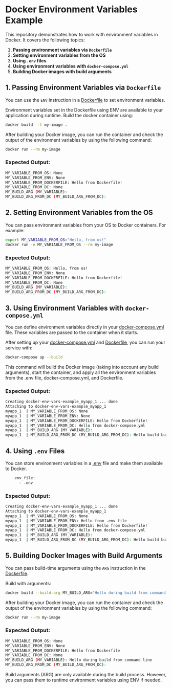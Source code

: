 
# Docker Environment Variables Example

This repository demonstrates how to work with environment variables in Docker. It covers the following topics:

1. **Passing environment variables via `Dockerfile`**
2. **Setting environment variables from the OS**
3. **Using `.env` files**
4. **Using environment variables with `docker-compose.yml`**
5. **Building Docker images with build arguments**

## 1. Passing Environment Variables via `Dockerfile`

You can use the `ENV` instruction in a [Dockerfile](Dockerfile) to set environment variables.

Environment variables set in the Dockerfile using ENV are available to your application during runtime. Build the docker container using:

```bash
docker build  -t my-image .
```
After building your Docker image, you can run the container and check the output of the environment variables by using the following command:

```bash
docker run --rm my-image
```

### Expected Output:
```bash
MY_VARIABLE_FROM_OS: None
MY_VARIABLE_FROM_ENV: None
MY_VARIABLE_FROM_DOCKERFILE: Hello from Dockerfile!
MY_VARIABLE_FROM_DC: None
MY_BUILD_ARG (MY_VARIABLE): 
MY_BUILD_ARG_FROM_DC (MY_BUILD_ARG_FROM_DC):
```

## 2. Setting Environment Variables from the OS

You can pass environment variables from your OS to Docker containers. For example:

```bash
export MY_VARIABLE_FROM_OS="Hello, from os!"
docker run -e MY_VARIABLE_FROM_OS --rm my-image
```
### Expected Output:
```bash
MY_VARIABLE_FROM_OS: Hello, from os!
MY_VARIABLE_FROM_ENV: None
MY_VARIABLE_FROM_DOCKERFILE: Hello from Dockerfile!
MY_VARIABLE_FROM_DC: None
MY_BUILD_ARG (MY_VARIABLE): 
MY_BUILD_ARG_FROM_DC (MY_BUILD_ARG_FROM_DC): 
```


## 3. Using Environment Variables with `docker-compose.yml`

You can define environment variables directly in your [docker-compose.yml](docker-compose.yml) file.
These variables are passed to the container when it starts. 

After setting up your [docker-compose.yml](docker-compose.yml) and [Dockerfile](Dockerfile), you can run your service with:

```bash
docker-compose up --build
```

This command will build the Docker image (taking into account any build arguments), start the container, and apply all the environment variables from the .env file, docker-compose.yml, and Dockerfile.

### Expected Output:

```bash
Creating docker-env-vars-example_myapp_1 ... done
Attaching to docker-env-vars-example_myapp_1
myapp_1  | MY_VARIABLE_FROM_OS: None
myapp_1  | MY_VARIABLE_FROM_ENV: None
myapp_1  | MY_VARIABLE_FROM_DOCKERFILE: Hello from Dockerfile!
myapp_1  | MY_VARIABLE_FROM_DC: Hello from docker-compose.yml
myapp_1  | MY_BUILD_ARG (MY_VARIABLE): 
myapp_1  | MY_BUILD_ARG_FROM_DC (MY_BUILD_ARG_FROM_DC): Hello build build ARG from docker-compose.yml

```
## 4. Using `.env` Files

You can store environment variables in a [.env](.env) file and make them available to Docker.

```bash
    env_file:
      - .env
```

### Expected Output:

```bash
Creating docker-env-vars-example_myapp_1 ... done
Attaching to docker-env-vars-example_myapp_1
myapp_1  | MY_VARIABLE_FROM_OS: None
myapp_1  | MY_VARIABLE_FROM_ENV: Hello from .env file
myapp_1  | MY_VARIABLE_FROM_DOCKERFILE: Hello from Dockerfile!
myapp_1  | MY_VARIABLE_FROM_DC: Hello from docker-compose.yml
myapp_1  | MY_BUILD_ARG (MY_VARIABLE): 
myapp_1  | MY_BUILD_ARG_FROM_DC (MY_BUILD_ARG_FROM_DC): Hello build build ARG from docker-compose.yml

```

## 5. Building Docker Images with Build Arguments

You can pass build-time arguments using the `ARG` instruction in the [Dockerfile](Dockerfile).

Build with arguments:

```bash
docker build --build-arg MY_BUILD_ARG="Hello during build from command line" -t my-image .
```

After building your Docker image, you can run the container and check the output of the environment variables by using the following command:

```bash
docker run --rm my-image
```

### Expected Output:
```bash
MY_VARIABLE_FROM_OS: None
MY_VARIABLE_FROM_ENV: None
MY_VARIABLE_FROM_DOCKERFILE: Hello from Dockerfile
MY_VARIABLE_FROM_DC: None
MY_BUILD_ARG (MY_VARIABLE): Hello during build from command line
MY_BUILD_ARG_FROM_DC (MY_BUILD_ARG_FROM_DC):
```

Build arguments (ARG) are only available during the build process. However, you can pass them to runtime environment variables using ENV if needed.
